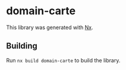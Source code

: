 # domain-carte

This library was generated with [Nx](https://nx.dev).

## Building

Run `nx build domain-carte` to build the library.
